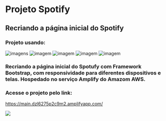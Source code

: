 # Projeto Spotify

## Recriando a página inicial do Spotify 

### Projeto usando:
![imagens](https://img.shields.io/badge/HTML5-E34F26?style=for-the-badge&logo=html5&logoColor=white) ![imagem](https://img.shields.io/badge/CSS3-1572B6?style=for-the-badge&logo=css3&logoColor=white) ![imagem](https://img.shields.io/badge/GIT-E44C30?style=for-the-badge&logo=git&logoColor=white) ![imagem](https://img.shields.io/badge/Bootstrap-563D7C?style=for-the-badge&logo=bootstrap&logoColor=white) ![imagem](https://img.shields.io/badge/Amazon_AWS-FF9900?style=for-the-badge&logo=amazonaws&logoColor=white)

### Recriando a página inicial do Spotufy com Framework Bootstrap, com responsividade para diferentes dispositivos e telas. Hospedado no serviço Amplify do Amazom AWS.

### Acesse o projeto pelo link:

https://main.dzl6275p2c9m2.amplifyapp.com/


![](https://komarev.com/ghpvc/?username=Projeto-Spotify)